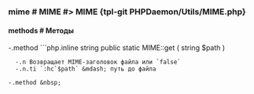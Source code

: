 ### mime # MIME #> MIME {tpl-git PHPDaemon/Utils/MIME.php}

#### methods # Методы

 -.method ```php.inline
 string public static MIME::get ( string $path )
 ```
   -.n Возвращает MIME-заголовок файла или `false`
   -.n.ti `:hc`$path` &mdash; путь до файла

 -.method &nbsp;